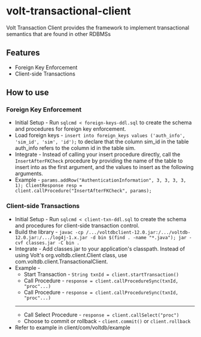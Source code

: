 # volt-transactional-client
Volt Transaction Client provides the framework to implement transactional semantics that are found in other RDBMSs

## Features
* Foreign Key Enforcement
* Client-side Transactions

## How to use

### Foreign Key Enforcement
* Initial Setup - Run `sqlcmd < foreign-keys-ddl.sql` to create the schema and procedures for foreign key enforcement.
* Load foreign keys - `insert into foreign_keys values ('auth_info', 'sim_id', 'sim', 'id');` to declare that the column sim_id in the table auth_info refers to the column id in the table sim.
* Integrate - Instead of calling your insert procedure directly, call the `InsertAfterFKCheck` procedure by providing the name of the table to insert into as the first argument, and the values to insert as the following arguments.
* Example - `params.addRow("AuthenticationInformation", 3, 3, 3, 3, 1);
		ClientResponse resp = client.callProcedure("InsertAfterFKCheck", params);`

### Client-side Transactions
* Initial Setup - Run `sqlcmd < client-txn-ddl.sql` to create the schema and procedures for client-side transaction control.
* Build the library - `javac -cp /.../voltdbclient-12.0.jar:/.../voltdb-12.0.jar:/.../log4j-1.x.jar -d bin $(find . -name "*.java"); jar -cvf classes.jar -C bin .`
* Integrate - Add classes.jar to your application's classpath. Instead of using Volt's org.voltdb.client.Client class, use com.voltdb.client.TransactionalClient.
* Example -
  * Start Transaction - `String txnId = client.startTransaction()`
  * Call Procedure - `response = client.callProcedureSync(txnId, "proc"...)`
  * Call Procedure - `response = client.callProcedureSync(txnId, "proc"...)`
  * ***
  * Call Select Procedure - `response = client.callSelect("proc")`
  * Choose to commit or rollback - `client.commit()` or `client.rollback`
* Refer to example in client/com/voltdb/example
